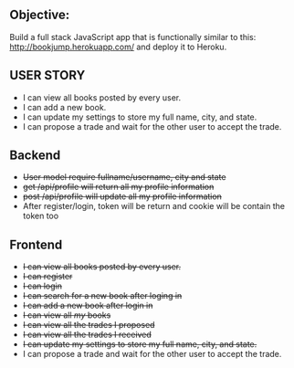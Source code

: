 ## Objective: 
Build a full stack JavaScript app that is functionally similar to this: http://bookjump.herokuapp.com/ and deploy it to Heroku.

## USER STORY
+ I can view all books posted by every user.
+ I can add a new book.
+ I can update my settings to store my full name, city, and state.
+ I can propose a trade and wait for the other user to accept the trade.


## Backend
+ <del>User model require fullname/username, city and state</del>
+ <del>get /api/profile will return all my profile information</del>
+ <del>post /api/profile will update all my profile information</del>
+ After register/login, token will be return and cookie will be contain the token too

## Frontend
+ <del>I can view all books posted by every user.</del>
+ <del>I can register</del>
+ <del>I can login</del>
+ <del>I can search for a new book after loging in</del>
+ <del>I can add a new book after login in</del>
+ <del>I can view all *my* books</del>
+ <del>I can view all the trades I proposed</del>
+ <del>I can view all the trades I received</del>
+ <del>I can update my settings to store my full name, city, and state.</del>
+ I can propose a trade and wait for the other user to accept the trade.
